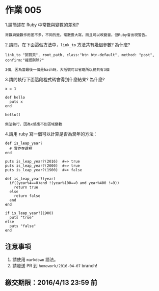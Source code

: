 # 作業 005

1.請簡述在 Ruby 中常數與變數的差別?
```
常數與變數作用差不多，不同的是，常數要大寫，而且可以改變當，但Ruby會出現警告。
```
2.請問，在下面這個方法中，`link_to` 方法共有幾個參數? 為什麼?

```
link_to "回首頁", root_path, class:"btn btn-default", method: "post", confirm:"確認刪除?"
```
```
3個，因為當最後一個是hash時，大括號可以省略所以總共有3個
```
3.請問執行下面這段程式碼會得到什麼結果? 為什麼?

```
x = 1

def hello
  puts x
end

hello()
```
```
無法執行，因為x感應不到區域變數
```

4.請用 ruby 寫一個可以計算是否為潤年的方法：

```
def is_leap_year?
  # 實作在這裡
end

puts is_leap_year?(2016)  #=> true
puts is_leap_year?(2000)  #=> true
puts is_leap_year?(1900)  #=> false
```
```
def is_leap_year?(year)
  if((year%4==0)and !(year%100==0 and year%400 !=0))
    return true
  else
    return false
  end
end

if is_leap_year?(1900)
  puts "true"
else
  puts "false"
end
```
## 注意事項

1. 請使用 `markdown` 語法。
2. 請發送 PR 到 `homework/2016-04-07` branch!

## 繳交期限：2016/4/13 23:59 前
